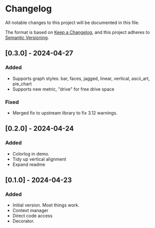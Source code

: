 # Changelog

All notable changes to this project will be documented in this file.

The format is based on [Keep a Changelog](https://keepachangelog.com/en/1.0.0/),
and this project adheres to [Semantic Versioning](https://semver.org/spec/v2.0.0.html).

## [0.3.0] - 2024-04-27

### Added

- Supports graph styles: bar, faces, jagged, linear, vertical, ascii_art, pie_chart
- Supports new metric, "drive" for free drive space

### Fixed
- Merged fix to upstream library to fix 3.12 warnings.

## [0.2.0] - 2024-04-24

### Added

- Colorlog in demo.
- Tidy up vertical alignment
- Expand readme

## [0.1.0] - 2024-04-23

### Added

- Initial version. Most things work.
- Context manager
- Direct code access
- Decorator.

